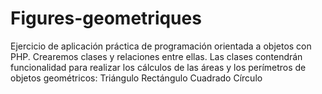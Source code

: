 # Figures-geometriques
Ejercicio de aplicación práctica de programación orientada a objetos con PHP. Crearemos clases y relaciones entre ellas. Las clases contendrán funcionalidad para realizar los cálculos de las áreas y los perímetros de objetos geométricos:
Triángulo
Rectángulo
Cuadrado
Círculo
